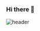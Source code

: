 ### Hi there 👋
![header](https://capsule-render.vercel.app/api?type=waving&color=random&height=250&section=header&text=Simon's%20Workspace&fontSize=70&animation=scaleIn)
<!--
**SimonMJC/SimonMJC** is a ✨ _special_ ✨ repository because its `README.md` (this file) appears on your GitHub profile.

Here are some ideas to get you started:

- 🔭 I’m currently working on ...
- 🌱 I’m currently learning ...
- 👯 I’m looking to collaborate on ...
- 🤔 I’m looking for help with ...
- 💬 Ask me about ...
- 📫 How to reach me: ...
- 😄 Pronouns: ...
- ⚡ Fun fact: ...
-->

